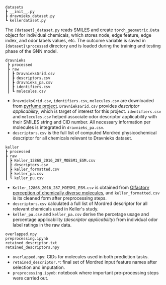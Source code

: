 ```
datasets
┣ __init__.py
┣ dravnieks_dataset.py
┗ kellerdataset.py
```
The `{dataset}_dataset.py` reads SMILES and create `torch_geometric.Data` object for individual chemicals, which stores node, edge feature, edge index, and odor labels values, etc. The outcome variable is saved in `{dataset}\processed` directory and is loaded during the training and testing phase of the GNN model.

```
dravnieks
 ┣ processed 
 ┣ raw
 ┃ ┣ DravnieksGrid.csv
 ┃ ┣ descriptors.csv
 ┃ ┣ dravnieks_pa.csv
 ┃ ┣ identifiers.csv
 ┃ ┗ molecules.csv
 ```
 - `DravnieksGrid.csv`, `identifiers.csv`, `molecules.csv` are downloaded from [pyrfume project](https://github.com/pyrfume/pyrfume-data). `DravnieksGrid.csv` provides *descriptor applicability*, which is target of interest for this project. `identifiers.csv` and `molecules.csv` helped associate odor descriptor applicability with their SMILES string and CID number. All necessary information per molecules is integrated in `dravnieks_pa.csv`.
 - `descriptors.csv` is the full list of computed Mordred physicochemical descriptor for all chemicals relevant to Dravnieks dataset.
 ```
keller
 ┣ processed
 ┣ raw
 ┃ ┣ Keller_12868_2016_287_MOESM1_ESM.csv
 ┃ ┣ descriptors.csv
 ┃ ┣ keller_formatted.csv
 ┃ ┣ keller_pa.csv
 ┃ ┗ keller_pu.csv
```
-  `Keller_12868_2016_287_MOESM1_ESM.csv` is obtained from [Olfactory perception of chemically diverse molecules](https://link.springer.com/article/10.1186/s12868-016-0287-2#Sec22), and `keller_formatted.csv` is its cleaned form after preprocessing steps.
-  `descriptors.csv` calculated a full list of Mordred descriptor for all relevant chemicals used in Keller's study.
-  `keller_pu.csv` and `keller_pa.csv` derive the percetage usage and percentage applicability (*descriptor applicability*) from individual odor label ratings in the raw data.
```
overlapped.npy
preprocessing.ipynb
retained_descriptor.txt
retained_descriptors.npy
 ```
 - `overlapped.npy`: CIDs for molecules used in both prediction tasks.
 - `retained_descriptor.*`: final set of Mordred input feature names after selection and imputation.
 - `preprocessing.ipynb`: notebook where important pre-processing steps were carried out.
